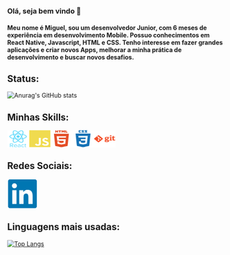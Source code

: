 ### Olá, seja bem vindo 👋

#### Meu nome é Miguel, sou um desenvolvedor Junior, com 6 meses de experiência em desenvolvimento Mobile. Possuo conhecimentos em React Native, Javascript, HTML e CSS. Tenho interesse em fazer grandes aplicações  e criar novos Apps, melhorar a minha prática de desenvolvimento e buscar novos desafios.

## Status:

![Anurag's GitHub stats](https://github-readme-stats.vercel.app/api?username=OPLART&show_icons=true&theme=radical)

## Minhas Skills:
<img align="center" alt="miguel-linkedin" height="40" width="50" style="max-width: 100%;" src="https://raw.githubusercontent.com/devicons/devicon/master/icons/react/react-original-wordmark.svg"><img align="center" alt="miguel-linkedin" height="40" width="50" style="max-width: 100%;" src="https://raw.githubusercontent.com/devicons/devicon/master/icons/javascript/javascript-plain.svg"><img align="center" alt="miguel-linkedin" height="40" width="50" style="max-width: 100%;" src="https://raw.githubusercontent.com/devicons/devicon/master/icons/html5/html5-plain-wordmark.svg"><img align="center" alt="miguel-linkedin" height="40" width="50" style="max-width: 100%;" src="https://raw.githubusercontent.com/devicons/devicon/master/icons/css3/css3-plain-wordmark.svg"><img align="center" alt="miguel-linkedin" height="40" width="50" style="max-width: 100%;" src="https://raw.githubusercontent.com/devicons/devicon/master/icons/git/git-plain-wordmark.svg">


## Redes Sociais:

<a href="https://www.linkedin.com/in/miguelcorrea7/" target="blanck">
<img align="center" alt="miguel-linkedin" height="70" width="70" src="https://raw.githubusercontent.com/devicons/devicon/master/icons/linkedin/linkedin-original.svg">
</a>


## Linguagens mais usadas:

[![Top Langs](https://github-readme-stats.vercel.app/api/top-langs/?username=OPLART)](https://github.com/OPLART/github-readme-stats)




<!--
**OPLART/OPLART** is a ✨ _special_ ✨ repository because its `README.md` (this file) appears on your GitHub profile.

Here are some ideas to get you started:

- 🔭 I’m currently working on ...
- 🌱 I’m currently learning ...
- 👯 I’m looking to collaborate on ...
- 🤔 I’m looking for help with ...
- 💬 Ask me about ...
- 📫 How to reach me: ...
- 😄 Pronouns: ...
- ⚡ Fun fact: ...
-->
